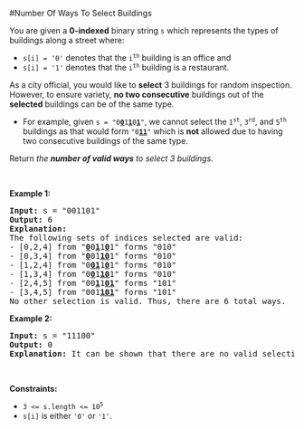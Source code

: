 #Number Of Ways To Select Buildings
<p>You are given a <strong>0-indexed</strong> binary string <code>s</code> which represents the types of buildings along a street where:</p>
<ul>
<li><code>s[i] = '0'</code> denotes that the <code>i<sup>th</sup></code> building is an office and</li>
<li><code>s[i] = '1'</code> denotes that the <code>i<sup>th</sup></code> building is a restaurant.</li>
</ul>
<p>As a city official, you would like to <strong>select</strong> 3 buildings for random inspection. However, to ensure variety, <strong>no two consecutive</strong> buildings out of the <strong>selected</strong> buildings can be of the same type.</p>
<ul>
<li>For example, given <code>s = "0<u><strong>0</strong></u>1<u><strong>1</strong></u>0<u><strong>1</strong></u>"</code>, we cannot select the <code>1<sup>st</sup></code>, <code>3<sup>rd</sup></code>, and <code>5<sup>th</sup></code> buildings as that would form <code>"0<strong><u>11</u></strong>"</code> which is <strong>not</strong> allowed due to having two consecutive buildings of the same type.</li>
</ul>
<p>Return <em>the <b>number of valid ways</b> to select 3 buildings.</em></p>
<p> </p>
<p><strong class="example">Example 1:</strong></p>
<pre><strong>Input:</strong> s = "001101"
<strong>Output:</strong> 6
<strong>Explanation:</strong> 
The following sets of indices selected are valid:
- [0,2,4] from "<u><strong>0</strong></u>0<strong><u>1</u></strong>1<strong><u>0</u></strong>1" forms "010"
- [0,3,4] from "<u><strong>0</strong></u>01<u><strong>10</strong></u>1" forms "010"
- [1,2,4] from "0<u><strong>01</strong></u>1<u><strong>0</strong></u>1" forms "010"
- [1,3,4] from "0<u><strong>0</strong></u>1<u><strong>10</strong></u>1" forms "010"
- [2,4,5] from "00<u><strong>1</strong></u>1<u><strong>01</strong></u>" forms "101"
- [3,4,5] from "001<u><strong>101</strong></u>" forms "101"
No other selection is valid. Thus, there are 6 total ways.
</pre>
<p><strong class="example">Example 2:</strong></p>
<pre><strong>Input:</strong> s = "11100"
<strong>Output:</strong> 0
<strong>Explanation:</strong> It can be shown that there are no valid selections.
</pre>
<p> </p>
<p><strong>Constraints:</strong></p>
<ul>
<li><code>3 &lt;= s.length &lt;= 10<sup>5</sup></code></li>
<li><code>s[i]</code> is either <code>'0'</code> or <code>'1'</code>.</li>
</ul>
